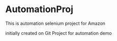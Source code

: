 # AutomationProj
This is automation selenium project for Amazon

initially created on Git Project for automation demo
